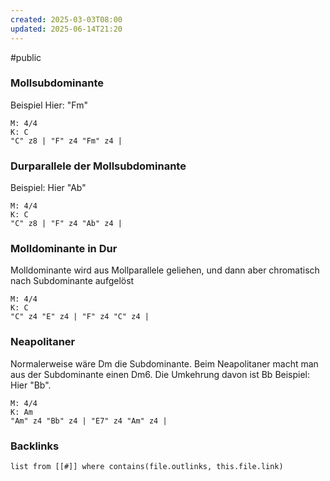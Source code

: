 ```yaml
---
created: 2025-03-03T08:00
updated: 2025-06-14T21:20
---
```

#public 
### Mollsubdominante
Beispiel Hier: "Fm"
```music-abc
M: 4/4
K: C
"C" z8 | "F" z4 "Fm" z4 |
```

### Durparallele der Mollsubdominante
Beispiel: Hier "Ab"
```music-abc
M: 4/4
K: C
"C" z8 | "F" z4 "Ab" z4 |
```

### Molldominante in Dur
Molldominante wird aus Mollparallele geliehen, und dann aber chromatisch nach Subdominante aufgelöst
```music-abc
M: 4/4
K: C
"C" z4 "E" z4 | "F" z4 "C" z4 |
```

### Neapolitaner
Normalerweise wäre Dm die Subdominante. Beim Neapolitaner macht man aus der Subdominante einen Dm6. Die Umkehrung davon ist Bb
Beispiel: Hier "Bb". 
```music-abc
M: 4/4
K: Am
"Am" z4 "Bb" z4 | "E7" z4 "Am" z4 |
```

### Backlinks
```dataview 
list from [[#]] where contains(file.outlinks, this.file.link)
```

